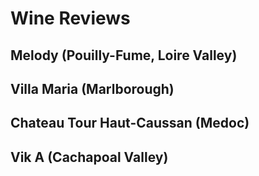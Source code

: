# Wine Reviews

## Melody (Pouilly-Fume, Loire Valley)

## Villa Maria (Marlborough)

## Chateau Tour Haut-Caussan (Medoc)

## Vik A (Cachapoal Valley)
